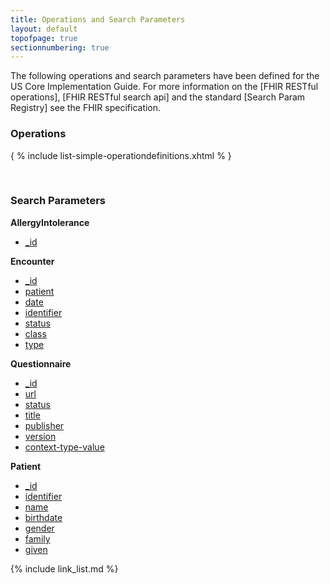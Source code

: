 ```yaml
---
title: Operations and Search Parameters
layout: default
topofpage: true
sectionnumbering: true
---
```


The following operations and search parameters have been defined for the US Core Implementation Guide.  For more information on the [FHIR RESTful operations], [FHIR RESTful search api] and the standard [Search Param Registry] see the FHIR specification.

### Operations


  { % include list-simple-operationdefinitions.xhtml % }


<br />

### Search Parameters


**AllergyIntolerance**
  - [_id](SearchParameter-None.html)

**Encounter**
  - [_id](SearchParameter-None.html)
  - [patient](SearchParameter-us-core-encounter-patient.html)
  - [date](SearchParameter-us-core-encounter-date.html)
  - [identifier](SearchParameter-us-core-encounter-identifier.html)
  - [status](SearchParameter-us-core-encounter-status.html)
  - [class](SearchParameter-us-core-encounter-class.html)
  - [type](SearchParameter-us-core-encounter-type.html)

**Questionnaire**
  - [_id](SearchParameter-None.html)
  - [url](SearchParameter-us-core-questionnaire-url.html)
  - [status](SearchParameter-us-core-questionnaire-status.html)
  - [title](SearchParameter-us-core-questionnaire-title.html)
  - [publisher](SearchParameter-us-core-questionnaire-publisher.html)
  - [version](SearchParameter-us-core-questionnaire-version.html)
  - [context-type-value](SearchParameter-us-core-questionnaire-context-type-value.html)

**Patient**
  - [_id](SearchParameter-None.html)
  - [identifier](SearchParameter-us-core-patient-identifier.html)
  - [name](SearchParameter-us-core-patient-name.html)
  - [birthdate](SearchParameter-us-core-patient-birthdate.html)
  - [gender](SearchParameter-us-core-patient-gender.html)
  - [family](SearchParameter-us-core-patient-family.html)
  - [given](SearchParameter-us-core-patient-given.html)


{% include link_list.md %}
